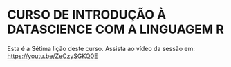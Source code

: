 # CURSO DE INTRODUÇÃO À DATASCIENCE COM A LINGUAGEM R
Esta é a Sétima lição deste curso.
Assista ao vídeo da  sessão em: https://youtu.be/ZeCzySGKQ0E
